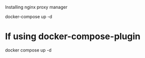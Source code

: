 Installing nginx proxy manager 


docker-compose up -d

# If using docker-compose-plugin
docker compose up -d
